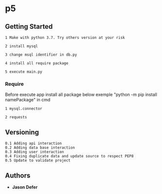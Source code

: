 # p5

## Getting Started
```
1 Make with python 3.7. Try others version at your risk

2 install mysql

3 change msql identifier in db.py

4 install all require package

5 execute main.py
```

### Require
Before execute app install all package below
exemple "python -m pip install namePackage" in cmd
```
1 mysql.connector

2 requests

```

## Versioning
```
0.1 Adding api interaction
0.2 Adding data base interaction
0.3 Adding user interaction
0.4 Fixing duplicate data and update source to respect PEP8
0.5 Update to validate project
```
## Authors

* **Jason Defer**
